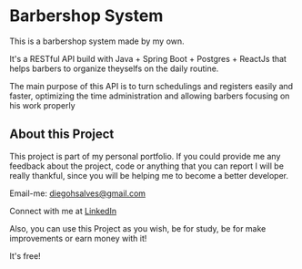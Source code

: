 # Barbershop System

This is a barbershop system made by my own.

It's a RESTful API build with Java + Spring Boot + Postgres + ReactJs that helps barbers to organize theyselfs on the daily routine.

The main purpose of this API is to turn schedulings and registers easily and faster, optimizing the time administration and allowing barbers focusing on his work properly

## About this Project

This project is part of my personal portfolio. If you could provide me any feedback about the project, code or anything that you can report I will be really thankful, since you will be helping me to become a better developer.

Email-me: diegohsalves@gmail.com

Connect with me at [LinkedIn](https://www.linkedin.com/in/devdiegohsalves/)

Also, you can use this Project as you wish, be for study, be for make improvements or earn money with it!

It's free!
